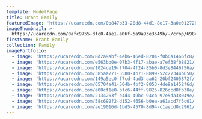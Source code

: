 ```yaml
---
template: ModelPage
title: Brant Family
featuredImage: 'https://ucarecdn.com/0b847b33-20d8-44d1-8e17-3a0e012728f1/'
imageThumbnail: >-
  https://ucarecdn.com/0afc9755-dfc0-4ae1-a06f-5a9a93e3549b/-/crop/698x780/222,0/-/preview/
firstName: Brant Family
collection: Family
imagePortfolio:
  - image: 'https://ucarecdn.com/8d2a9abf-4eb6-46ed-8204-f0b6a1466fc8/'
  - image: 'https://ucarecdn.com/e563bb0e-07b3-4f17-abae-a7ef38fb8821/'
  - image: 'https://ucarecdn.com/1024ce19-f704-4f24-85b0-8d3e8446f56a/'
  - image: 'https://ucarecdn.com/385aa771-5580-4b71-8899-52c27344b650/'
  - image: 'https://ucarecdn.com/149a5ec0-f7cd-4ad3-aa62-20bf2405872f/'
  - image: 'https://ucarecdn.com/65704a41-504b-4bf2-8053-4de9a1452f6d/'
  - image: 'https://ucarecdn.com/a00cf1e0-bfc6-44ff-9825-826ccd8fb38e/'
  - image: 'https://ucarecdn.com/2134263f-e4d4-49bc-94cb-97e5da38049e/'
  - image: 'https://ucarecdn.com/58c692f2-d152-4656-b0ea-a61acd7f5c01/'
  - image: 'https://ucarecdn.com/ae19016d-1bd5-4570-8d94-c1aecd0c2961/'
---
```


